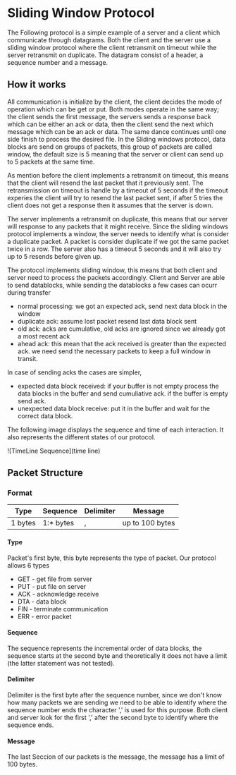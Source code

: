 # Sliding Window Protocol

The Following protocol is a simple example of a server and a client which communicate through datagrams. 
Both the client and the server use a sliding window protocol where the client retransmit on timeout while 
the server retransmit on duplicate. The datagram consist of a header, a sequence number and a message.

## How it works

All communication is initialize by the client, the client decides the mode of operation which can be
get or put. Both modes operate in the same way; the client sends the first message, the servers sends
a response back which can be either an ack or data, then the client send the next which message which can
be an ack or data. The same dance continues until one side finish to process the desired file.
In the Sliding windows protocol, data blocks are send on groups of packets, this group of packets are called
window, the default size is 5 meaning that the server or client can send up to 5 packets at the same time.

As mention before the client implements a retransmit on timeout, this means that the client will resend the
last packet that it previously sent. The retransmission on timeout is handle by a timeout of 5 seconds if 
the timeout experies the client will try to resend the last packet sent, if after 5 tries the client does not
get a response then it assumes that the server is down.

The server implements a retransmit on duplicate, this means that our server will response to any packets that it
might receive. Since the sliding windows protocol implements a window, the server needs to identify what is consider
a duplicate packet. A packet is consider duplicate if we got the same packet twice in a row. The server also has 
a timeout 5 seconds and it will also try up to 5 resends before given up.

The protocol implements sliding window, this means that both client and server need to process the packets accordingly.
Client and Server are able to send datablocks, while sending the datablocks a few cases can ocurr during transfer
* normal processing: we got an expected ack, send next data block in the window
* duplicate ack: assume lost packet resend last data block sent
* old ack: acks are cumulative, old acks are ignored since we already got a most recent ack
* ahead ack: this mean that the ack received is greater than the expected ack. we need send the necessary packets to keep a full window in transit.

In case of sending acks the cases are simpler, 
* expected data block received: if your buffer is not empty process the data blocks in the buffer and send cumuliative ack. if the buffer is empty send ack.
* unexpected data block receive: put it in the buffer and wait for the correct data block.

The following image displays the sequence and time of each interaction. It also represents the different states
of our protocol. 

![TimeLine Sequence](time line)

## Packet Structure

### Format

Type | Sequence | Delimiter | Message
---- | ----- | ---------- | ----------------
1 bytes | 1:* bytes | , | up to 100 bytes

#### Type

Packet's first byte, this byte represents the type of packet. Our protocol allows 6 types
* GET - get file from server
* PUT - put file on server
* ACK - acknowledge receive
* DTA - data block
* FIN - terminate communication
* ERR - error packet

#### Sequence

The sequence represents the incremental order of data blocks, the sequence starts at the second byte and theoretically
it does not have a limit (the latter statement was not tested). 

#### Delimiter

Delimiter is the first byte after the sequence number, since we don't know how many packets we are sending
we need to be able to identify where the sequence number ends the character ',' is used for this purpose. 
Both client and server look for the first ',' after the second byte to identify where the sequence ends. 

#### Message

The last Seccion of our packets is the message, the message has a limit of 100 bytes. 
